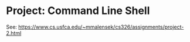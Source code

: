 # Project: Command Line Shell

See: https://www.cs.usfca.edu/~mmalensek/cs326/assignments/project-2.html
